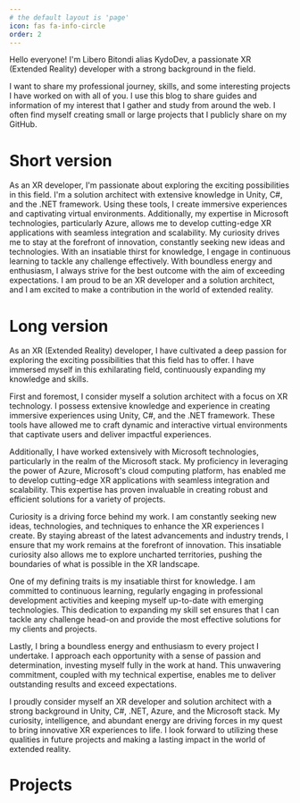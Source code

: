 ```yaml
---
# the default layout is 'page'
icon: fas fa-info-circle
order: 2
---
```



Hello everyone! I'm Libero Bitondi alias KydoDev, a passionate XR (Extended Reality) developer with a strong background in the field.

I want to share my professional journey, skills, and some interesting projects I have worked on with all of you. I use this blog to share guides and information of my interest that I gather and study from around the web. I often find myself creating small or large projects that I publicly share on my GitHub.

# Short version
As an XR developer, I'm passionate about exploring the exciting possibilities in this field. I'm a solution architect with extensive knowledge in Unity, C#, and the .NET framework. Using these tools, I create immersive experiences and captivating virtual environments. Additionally, my expertise in Microsoft technologies, particularly Azure, allows me to develop cutting-edge XR applications with seamless integration and scalability. My curiosity drives me to stay at the forefront of innovation, constantly seeking new ideas and technologies. With an insatiable thirst for knowledge, I engage in continuous learning to tackle any challenge effectively. With boundless energy and enthusiasm, I always strive for the best outcome with the aim of exceeding expectations. I am proud to be an XR developer and a solution architect, and I am excited to make a contribution in the world of extended reality.

# Long version

As an XR (Extended Reality) developer, I have cultivated a deep passion for exploring the exciting possibilities that this field has to offer. I have immersed myself in this exhilarating field, continuously expanding my knowledge and skills.

First and foremost, I consider myself a solution architect with a focus on XR technology. I possess extensive knowledge and experience in creating immersive experiences using Unity, C#, and the .NET framework. These tools have allowed me to craft dynamic and interactive virtual environments that captivate users and deliver impactful experiences.

Additionally, I have worked extensively with Microsoft technologies, particularly in the realm of the Microsoft stack. My proficiency in leveraging the power of Azure, Microsoft's cloud computing platform, has enabled me to develop cutting-edge XR applications with seamless integration and scalability. This expertise has proven invaluable in creating robust and efficient solutions for a variety of projects.

Curiosity is a driving force behind my work. I am constantly seeking new ideas, technologies, and techniques to enhance the XR experiences I create. By staying abreast of the latest advancements and industry trends, I ensure that my work remains at the forefront of innovation. This insatiable curiosity also allows me to explore uncharted territories, pushing the boundaries of what is possible in the XR landscape.

One of my defining traits is my insatiable thirst for knowledge. I am committed to continuous learning, regularly engaging in professional development activities and keeping myself up-to-date with emerging technologies. This dedication to expanding my skill set ensures that I can tackle any challenge head-on and provide the most effective solutions for my clients and projects.

Lastly, I bring a boundless energy and enthusiasm to every project I undertake. I approach each opportunity with a sense of passion and determination, investing myself fully in the work at hand. This unwavering commitment, coupled with my technical expertise, enables me to deliver outstanding results and exceed expectations.

I proudly consider myself an XR developer and solution architect with a strong background in Unity, C#, .NET, Azure, and the Microsoft stack. My curiosity, intelligence, and abundant energy are driving forces in my quest to bring innovative XR experiences to life. I look forward to utilizing these qualities in future projects and making a lasting impact in the world of extended reality.


# Projects 


